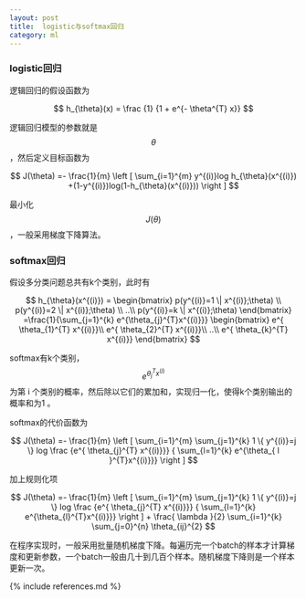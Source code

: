 ```yaml
---
layout: post
title:  logistic与softmax回归
category: ml
---
```


### logistic回归 ###

逻辑回归的假设函数为

$$ h_{\theta}(x) = \frac {1} {1 + e^{- \theta^{T} x}} $$


逻辑回归模型的参数就是$$ \theta $$，然后定义目标函数为

$$ J(\theta) =- \frac{1}{m} \left [  \sum_{i=1}^{m} y^{(i)}log h_{\theta}(x^{(i)}) +(1-y^{(i)})log(1-h_{\theta}(x^{(i)})) \right ] $$

最小化$$ J(\theta) $$ ，一般采用梯度下降算法。

### softmax回归 ###

假设多分类问题总共有k个类别，此时有

$$ h_{\theta}(x^{(i)}) =  \begin{bmatrix} p(y^{(i)}=1 \| x^{(i)};\theta) \\ p(y^{(i)}=2 \| x^{(i)};\theta) \\ ..\\ p(y^{(i)}=k \| x^{(i)};\theta) \end{bmatrix} =\frac{1}{\sum_{j=1}^{k} e^{\theta_{j}^{T}x^{(i)}}} \begin{bmatrix} e^{ \theta_{1}^{T} x^{(i)}}\\ e^{ \theta_{2}^{T} x^{(i)}}\\ ..\\ e^{ \theta_{k}^{T} x^{(i)}} \end{bmatrix} $$

softmax有k个类别， $$  e^{ \theta_{j}^{T} x^{(i)}}  $$ 为第 i 个类别的概率，然后除以它们的累加和，实现归一化，使得k个类别输出的概率和为1 。

softmax的代价函数为

$$ J(\theta) =- \frac{1}{m} \left [  \sum_{i=1}^{m} \sum_{j=1}^{k} 1 \{ y^{(i)}=j \} log \frac {e^{ \theta_{j}^{T} x^{(i)}}} { \sum_{l=1}^{k} e^{\theta_{ l }^{T}x^{(i)}}} \right ] $$

加上规则化项

$$ J(\theta) =- \frac{1}{m} \left [  \sum_{i=1}^{m} \sum_{j=1}^{k} 1 \{ y^{(i)}=j \} log \frac {e^{ \theta_{j}^{T} x^{(i)}}} { \sum_{l=1}^{k} e^{\theta_{l}^{T}x^{(i)}}} \right ] + \frac{ \lambda }{2} \sum_{i=1}^{k} \sum_{j=0}^{n} \theta_{ij}^{2} $$

在程序实现时，一般采用批量随机梯度下降。每遍历完一个batch的样本才计算梯度和更新参数，一个batch一般由几十到几百个样本。随机梯度下降则是一个样本更新一次。

{% include references.md %}
